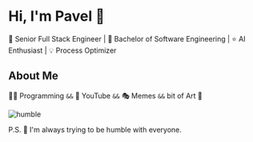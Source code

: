 # Hi, I'm Pavel :robot:

👷 Senior Full Stack Engineer | 🔬 Bachelor of Software Engineering | ⭐ AI Enthusiast | 💡 Process Optimizer

## About Me

🧑‍💻 Programming `&&` 👀 YouTube `&&` 🎭 Memes  `&&` bit of Art 🎨

![humble](https://www.dropbox.com/scl/fi/6k2p6jo65jxn795lwlm0a/wonderful.png?rlkey=urpaodqjbwoe9v17a5c7wpt4o&raw=1)

P.S. 🌝 I'm always trying to be humble with everyone.
